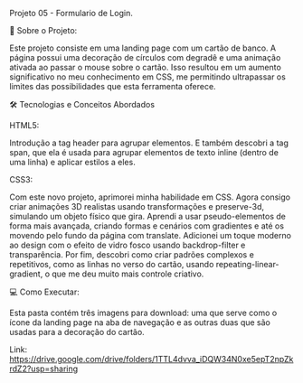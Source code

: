 Projeto 05 - Formulario de Login.

🚀 Sobre o Projeto:

Este projeto consiste em uma landing page com um cartão de banco. A página possui uma decoração de círculos com degradê e uma animação ativada ao passar o mouse sobre o cartão. Isso resultou em um aumento significativo no meu conhecimento em CSS, me permitindo ultrapassar os limites das possibilidades que esta ferramenta oferece.

🛠️ Tecnologias e Conceitos Abordados

HTML5:

Introdução a tag header para agrupar elementos. E também descobri a tag span, que ela é usada para agrupar elementos de texto inline (dentro de uma linha) e aplicar estilos a eles.

CSS3:

Com este novo projeto, aprimorei minha habilidade em CSS. Agora consigo criar animações 3D realistas usando transformações e preserve-3d, simulando um objeto físico que gira. Aprendi a usar pseudo-elementos de forma mais avançada, criando formas e cenários com gradientes e até os movendo pelo fundo da página com translate. Adicionei um toque moderno ao design com o efeito de vidro fosco usando backdrop-filter e transparência. Por fim, descobri como criar padrões complexos e repetitivos, como as linhas no verso do cartão, usando repeating-linear-gradient, o que me deu muito mais controle criativo.

💻 Como Executar:

Esta pasta contém três imagens para download: uma que serve como o ícone da landing page na aba de navegação e as outras duas que são usadas para a decoração do cartão.

Link: https://drive.google.com/drive/folders/1TTL4dvva_iDQW34N0xe5epT2npZkrdZ2?usp=sharing
